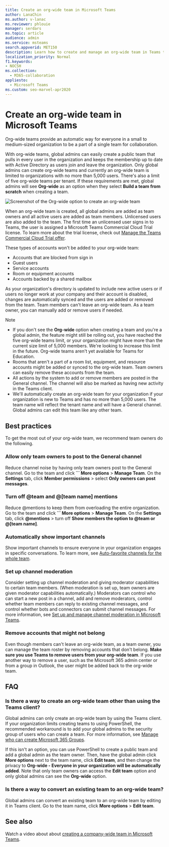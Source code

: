 ```yaml
---
title: Create an org-wide team in Microsoft Teams
author: LanaChin
ms.author: v-lanac
ms.reviewer: phlouie
manager: serdars
ms.topic: article
audience: admin
ms.service: msteams
search.appverid: MET150
description: Learn how to create and manage an org-wide team in Teams to provide an automatic way for everyone in a small to medium-sized organization to collaborate.
localization_priority: Normal
f1.keywords:
- NOCSH
ms.collection: 
  - M365-collaboration
appliesto: 
  - Microsoft Teams
ms.custom: seo-marvel-apr2020
---
```


# Create an org-wide team in Microsoft Teams

Org-wide teams provide an automatic way for everyone in a small to medium-sized organization to be a part of a single team for collaboration.

With org-wide teams, global admins can easily create a public team that pulls in every user in the organization and keeps the membership up to date with Active Directory as users join and leave the organization. Only global admins can create org-wide teams and currently an org-wide team is limited to organizations with no more than 5,000 users. There's also a limit of five org-wide teams per tenant. If these requirements are met, global admins will see **Org-wide** as an option when they select **Build a team from scratch** when creating a team. 

![Screenshot of the Org-wide option to create an org-wide team](media/create-org-wide-team.png "Screen shot of the Org-wide option to create an org-wide team")

When an org-wide team is created, all global admins are added as team owners and all active users are added as team members. Unlicensed users are also added to the team. The first time an unlicensed user signs in to Teams, the user is assigned a Microsoft Teams Commercial Cloud Trial license. To learn more about the trial license, check out [Manage the Teams Commercial Cloud Trial offer](iw-trial-teams.md). 

These types of accounts won't be added to your org-wide team:

- Accounts that are blocked from sign in
- Guest users
- Service accounts
- Room or equipment accounts
- Accounts backed by a shared mailbox

As your organization's directory is updated to include new active users or if users no longer work at your company and their account is disabled, changes are automatically synced and the users are added or removed from the team. Team members can't leave an org-wide team. As a team owner, you can manually add or remove users if needed.

> [!NOTE]
> - If you don't see the **Org-wide** option when creating a team and you're a global admin, the feature might still be rolling out, you have reached the five org-wide teams limit, or your organization might have more than the current size limit of 5,000 members. We're looking to increase this limit in the future. Org-wide teams aren't yet available for Teams for Education.
> - Rooms that aren't a part of a room list, equipment, and resource accounts might be added or synced to the org-wide team. Team owners can easily remove these accounts from the team.
> - All actions by the system to add or remove members are posted in the General channel. The channel will also be marked as having new activity in the Teams client.
> - We'll automatically create an org-wide team for your organization if your organization is new to Teams and has no more than 5,000 users. The team name will reflect the tenant name and will have a General channel. Global admins can edit this team like any other team. 

## Best practices

To get the most out of your org-wide team, we recommend team owners do the following.

### Allow only team owners to post to the General channel

Reduce channel noise by having only team owners post to the General channel. Go to the team and click **˙˙˙ More options** > **Manage Team**. On the **Settings** tab, click **Member permissions** > select **Only owners can post messages**.

### Turn off @team and @[team name] mentions

 Reduce @mentions to keep them from overloading the entire organization. Go to the team and click **˙˙˙ More options** > **Manage Team**. On the **Settings** tab, click <strong>@mentions</strong> > turn off **Show members the option to @team or @[team name]**. 

### Automatically show important channels

Show important channels to ensure everyone in your organization engages in specific conversations. To learn more, see [Auto-favorite channels for the whole team](https://support.office.com/article/auto-favorite-channels-for-the-whole-team-a948272c-5aa5-429c-863c-4e1e1cd6b0f6). 

### Set up channel moderation

Consider setting up channel moderation and giving moderator capabilities to certain team members. (When moderation is set up, team owners are given moderator capabilities automatically.) Moderators can control who can start a new post in a channel, add and remove moderators, control whether team members can reply to existing channel messages, and control whether bots and connectors can submit channel messages. For more information, see [Set up and manage channel moderation in Microsoft Teams](manage-channel-moderation-in-teams.md).

### Remove accounts that might not belong

Even though members can't leave an org-wide team, as a team owner, you can manage the team roster by removing accounts that don't belong. **Make sure you use Teams to remove users from your org-wide team**. If you use another way to remove a user, such as the Microsoft 365 admin center or from a group in Outlook, the user might be added back to the org-wide team.

## FAQ

### Is there a way to create an org-wide team other than using the Teams client?

Global admins can only create an org-wide team by using the Teams client. If your organization limits creating teams to using PowerShell, the recommended workaround is to add your global admins to the security group of users who can create a team. For more information, see [Manage who can create Microsoft 365 Groups](https://docs.microsoft.com/office365/admin/create-groups/manage-creation-of-groups).

If this isn't an option, you can use PowerShell to create a public team and add a global admin as the team owner. Then, have the global admin click **More options** next to the team name, click **Edit team**, and then change the privacy to **Org-wide - Everyone in your organization will be automatically added**. Note that only team owners can access the **Edit team** option and only global admins can see the **Org-wide** option.

### Is there a way to convert an existing team to an org-wide team?

Global admins can convert an existing team to an org-wide team by editing it in Teams client. Go to the team name, click **More options** > **Edit team**.

## See also

Watch a video about about [creating a company-wide team in Microsoft Teams](https://support.office.com/article/037bb27a-bcc9-48fe-8d72-44d9482420a3).
